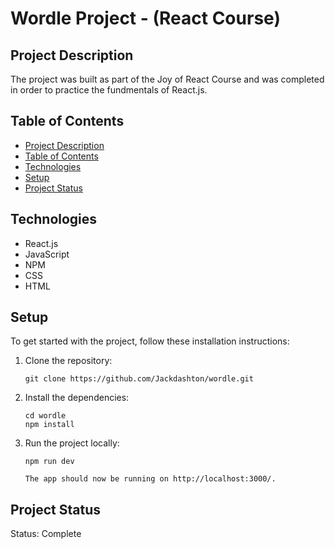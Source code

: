 # Wordle Project - (React Course)

## Project Description
The project was built as part of the Joy of React Course and was completed in order to practice the fundmentals of React.js. 

## Table of Contents
* [Project Description](#project-description)
* [Table of Contents](#table-of-contents)
* [Technologies](#technologies)
* [Setup](#setup)
* [Project Status](#project-status)

## Technologies
* React.js
* JavaScript
* NPM
* CSS
* HTML

## Setup
To get started with the project, follow these installation instructions:

1. Clone the repository:

   ```
   git clone https://github.com/Jackdashton/wordle.git
   ```

2. Install the dependencies:

   ```
   cd wordle
   npm install
   ```

3. Run the project locally:

   ```
   npm run dev

   The app should now be running on http://localhost:3000/.
   ```

## Project Status
Status: Complete
